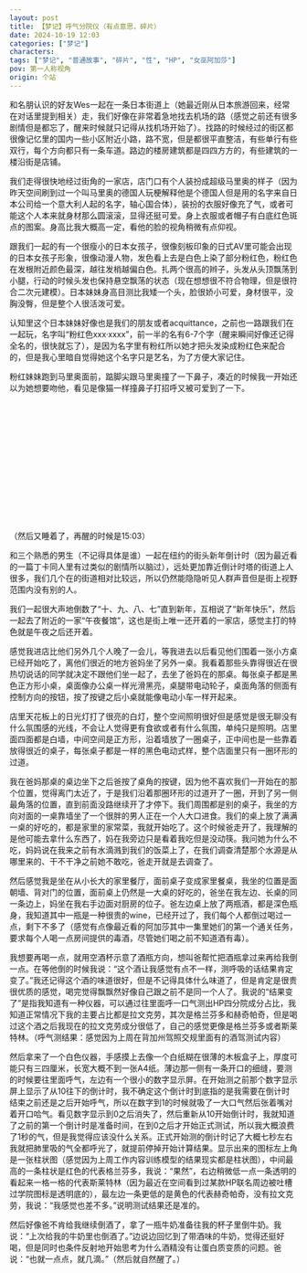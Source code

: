 ```yaml
---
layout: post
title: 【梦记】呼气分院仪（有点意思，碎片）
date: 2024-10-19 12:03
categories: ["梦记"]
characters: 
tags: ["梦记", "普通故事", "碎片", "性", "HP", "女巫阿加莎"]
pov: 第一人称视角
origin: 个站
---
```


和名朋认识的好友Wes一起在一条日本街道上（她最近刚从日本旅游回来，经常在对话里提到相关）走，我们好像在非常着急地找去机场的路（感觉之前还有很多剧情但是都忘了，醒来时候就只记得从找机场开始了）。找路的时候经过的街区都很像记忆里的国内一些小区附近小路，路不宽，但是都很平直整洁，有些单行有些双行，每个方向都只有一条车道。路边的楼房建筑都是四四方方的，有些建筑的一楼沿街是店铺。

我们走得很快地经过街角的一家店，店门口有个人装扮成超级马里奥的样子（因为昨天空间刷到过一个叫马里奥的德国人玩梗解释他是个德国人但是用的名字来自日本公司给一个意大利人起的名字，轴心国合体），装扮的衣服好像充了气，或者可能这个人本来就身材那么圆滚滚，显得还挺可爱。身上衣服或者帽子有白底红色斑点的图案。身高比我大概高一定，看他的脸的视角稍微有点仰视。

跟我们一起的有一个很瘦小的日本女孩子，很像刻板印象的日式AV里可能会出现的日本女孩子形象，很像动漫人物，发色看上去是白色上染了部分粉红色，粉红色在发根附近颜色最深，越往发梢越偏白色。扎两个很高的辫子，头发从头顶飘荡到小腿，行动的时候头发也保持悬空飘荡的状态（现在想想很不符合物理，但是很符合二次元建模）。日本妹妹身高目测比我矮一个头，脸很娇小可爱，身材很平，没胸没臀，但是整个人很活泼可爱。

认知里这个日本妹妹好像也是我们的朋友或者acquittance，之前也一路跟我们在一起玩，名字叫“粉红色xxx·xxxx”，前一半的名有6-7个字（醒来瞬间好像还记得全名的，很快就忘了），是因为名字里有粉红所以她才把头发染成粉红色来配合的，但是我心里暗自觉得她这个名字只是艺名，为了方便大家记住。

粉红妹妹跑到马里奥面前，踮脚尖跟马里奥撞了一下鼻子，凑近的时候我一开始还以为她想要吻他，看见是像猫一样撞鼻子打招呼又被可爱到了一下。

<p style="color: #0000; text-indent: 2em">然后感觉视野的左下角方向出现了一个很小的方形房间，我是从大概屋顶的视角方向在看里面，地上坐了一个长得很刻板印象日本牛郎的年轻男人，长得还算清秀入眼，双手撑在身体后面，双腿平放在地上张开，半穿一条白色裤子，半褪下去挂在膝盖上，没有内裤，penis直接露着翘着，但是没有一般黄图里的那种细节，看上去就像一截光秃秃滑溜溜的橡皮管（就像昨天在空间看见的动物科普里包含的一张雌猎狗的penis图片），在顶端有点弧度。粉红头发的妹妹看见了说：“这是我最喜欢的东西。”然后就准备进房间了，可以想见她接下来就准备跟这个牛郎/AV男星doi，但是还没到那一步就醒了。（醒来还没睁开眼睛的时候感到非常horny于是touch myself了。）</p>

<br>

（然后又睡着了，再醒的时候是15:03）

和三个熟悉的男生（不记得具体是谁）一起在纽约的街头新年倒计时（因为最近看的一篇丁卡同人里有过类似的剧情所以脑过），远处更加靠近倒计时塔的街道上人很多，我们几个在的街道相对比较远，所以仍然能隐隐听见人群声音但是街上视野范围内没有别的人。

我们一起很大声地倒数了“十、九、八、七”直到新年，互相说了“新年快乐”，然后一起去了附近的一家“午夜餐馆”，这也是街上唯一还开着的一家店，感觉主打的特色就是午夜之后还开着。

感觉我进店比他们另外几个人晚了一会儿，等我进去以后看见他们围着一张小方桌已经开始吃了，离他们很近的地方爸妈坐了另外一桌。我看着那些头靠得很近在很热切说话的同学就决定不跟他们坐一起了，去坐了爸妈在的那桌。每张桌子都是黑色正方形小桌，桌面像办公桌一样光滑黑亮，桌腿带电动轮子，桌面角落的侧面有控制方向的按钮，按了按键之后小桌就能像电动小车一样开起来。

店里天花板上的日光灯打了很亮的白灯，整个空间照明很好但是感觉是很无聊没有什么氛围感的光线，不会让人觉得更有食欲或者有什么氛围，单纯只是照明。店里面四面都是白墙，中间空间是正方形，沿着墙放了一圈桌子，正中间也是一些靠着放得很近的桌子，每张桌子都是一样的黑色电动式样，整个店面里只有一圈环形的过道。

我在爸妈那桌的桌边坐下之后爸按了桌角的按键，因为他不喜欢我们一开始在的那个位置，觉得离门太近了，于是我们沿着那圈环形的过道开了一圈，开到了另一侧最角落的位置，直到前面没路继续开了才停下。我们周围都是别的桌子，我坐的方向对面的一桌靠墙坐了一个很胖的男人正在一个人大口进食。我们的桌上放了满满一桌的好吃的，都是家里的家常菜，我就开始吃了。这个时候爸走开了，我理解的是他可能去拿什么东西了，妈在我旁边只是看着我吃但是没动筷。我问她为什么不吃，妈妈说在我来之前有水滴溅到我们的饭菜上了，在我们调查清楚那个水源是从哪里来的、干不干净之前她不敢吃，爸走开就是去调查了。

然后感觉我是坐在从小长大的家里餐厅，面前桌子变成家里餐桌，我坐的位置是面朝墙、背对门的位置，面前桌上仍然是一大桌的好吃的，爸坐在我左边、长桌的同一条边上，妈坐在我右手边面对厨房的位子。爸左边桌上放了两瓶酒，都是深色瓶身，我知道其中一瓶是一种很贵的wine，已经开过了，我们每个人都倒过喝过一点，剩下不多了（感觉有点像最近看的阿加莎其中一集里她们的第一个通关任务，要求每个人喝一点房间提供的毒酒，尽管她们喝之前不知道酒有毒）。

我想要再喝一点，就用空酒杯示意了酒瓶方向，想叫爸帮忙把酒瓶拿过来再给我倒一点。在等他倒的时候我说：“这个酒让我感觉有点不一样，测呼吸的话结果肯定变了。”我还记得这个酒的味道很好，但是不记得具体什么味道了，但是肯定是很贵很优质的感觉，喝完觉得飘飘然好像自己跟之前不是同一个人了。我说的“结果变了”是指我知道有一种仪器，可以通过往里面呼一口气测出HP四分院成分占比，我知道正常情况下我的主要占比都是拉文克劳，其次是格兰芬多和赫奇帕奇，但是喝过这个酒之后我现在的拉文克劳成分很低了，自己的感觉更像是格兰芬多或者斯莱特林。（呼气测结果：感觉因为上周在背加州驾照交规里面有的酒驾测试内容）

然后拿来了一个白色仪器，手感摸上去像一个白纸糊在很薄的木板盒子上，厚度可能只有三四厘米，长宽大概不到一张A4纸。薄边那一侧有一条开口的细缝，要测的时候要往里面呼气，左边有一个很小的数字显示屏。在开始测之前那个数字显示屏上显示了从10往下的倒计时，我不确定这个倒计时到底指的是我需要在倒计时结束之前还是之后开始呼气，所以在数字到1的时候就吸了一大口气然后张着嘴对着开口哈气。看见数字显示到0之后消失了，然后重新从10开始倒计时，我就知道了之前的第一个倒计时是准备时间，在到0之后才开始正式测试，所以我大概浪费了1秒的气，但是我觉得应该没什么关系。正式开始测的倒计时记了大概七秒左右我就把肺里吸的气全都呼光了，就提前停掉开始计算结果。显示出来的图标左上角是一张柱状图（感觉因为上周工作内容训练模型的结果现实都是柱状图），中间最高的一条柱状是红色的代表格兰芬多，我说：“果然”，右边稍微低一点一条透明的看起来一格一格的代表斯莱特林（因为最近在空间看到过某款HP联名周边被吐槽过学院图标是透明底的），最左边一条更低的是黄色的代表赫奇帕奇，没有拉文克劳，我说：“我感觉也差不多。”说明测试结果还是准的。

然后好像爸不肯给我继续倒酒了，拿了一瓶牛奶准备往我的杯子里倒牛奶。我说：“上次给我的牛奶里也倒酒了。”边说边回忆到了带酒味的牛奶，觉得还挺好喝，但是同时也条件反射地开始思考为什么酒精没有让蛋白质变质的问题。爸说：“也就一点点，就几滴。”（然后就自然醒了。）

